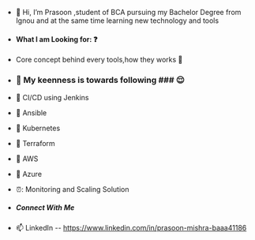 - 👋 Hi, I’m Prasoon ,student of BCA pursuing my Bachelor Degree from Ignou and at the same time learning new technology and tools
- #### What I am Looking for: :question: ####
- Core concept behind every tools,how they works :milky_way:
- ### 👀 My keenness is towards following ### :relieved:
- :dart: CI/CD using Jenkins 
- :balloon:  Ansible
- :santa: Kubernetes
-  :tada: Terraform
- :gift: AWS
- :pill: Azure
- ⏰: Monitoring and Scaling Solution

 
- #####  Connect With Me #####
-   📫 LinkedIn -- https://www.linkedin.com/in/prasoon-mishra-baaa41186


